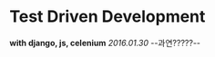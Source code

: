 # Test Driven Development
**with django, js, celenium**
                     *2016.01.30*
--과연?????--

